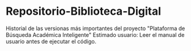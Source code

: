 # Repositorio-Biblioteca-Digital
Historial de las versionas más importantes del proyecto "Plataforma de Búsqueda Académica Inteligente"
Estimado usuario: Leer el manual de usuario antes de ejecutar el código.
